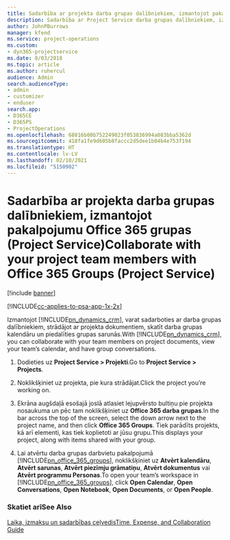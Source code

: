 ```yaml
---
title: Sadarbība ar projekta darba grupas dalībniekiem, izmantojot pakalpojumu Office 365 grupas
description: Sadarbība ar Project Service darba grupas dalībniekiem, izmantojot pakalpojumu Office 365 grupas
author: JohnPBurrows
manager: kfend
ms.service: project-operations
ms.custom:
- dyn365-projectservice
ms.date: 8/03/2018
ms.topic: article
ms.author: ruhercul
audience: Admin
search.audienceType:
- admin
- customizer
- enduser
search.app:
- D365CE
- D365PS
- ProjectOperations
ms.openlocfilehash: 68816b00b752249023f053836994a083bba5362d
ms.sourcegitcommit: 418fa1fe9d605b8faccc2d5dee1b04b4e753f194
ms.translationtype: HT
ms.contentlocale: lv-LV
ms.lasthandoff: 02/10/2021
ms.locfileid: "5150902"
---
```

# <a name="collaborate-with-your-project-team-members-with-office-365-groups-project-service"></a><span data-ttu-id="8b6e7-103">Sadarbība ar projekta darba grupas dalībniekiem, izmantojot pakalpojumu Office 365 grupas (Project Service)</span><span class="sxs-lookup"><span data-stu-id="8b6e7-103">Collaborate with your project team members with Office 365 Groups (Project Service)</span></span>

[!include [banner](../includes/psa-now-project-operations.md)]

[!INCLUDE[cc-applies-to-psa-app-1x-2x](../includes/cc-applies-to-psa-app-1x-2x.md)]

<span data-ttu-id="8b6e7-104">Izmantojot [!INCLUDE[pn_dynamics_crm](../includes/pn-dynamics-crm.md)], varat sadarboties ar darba grupas dalībniekiem, strādājot ar projekta dokumentiem, skatīt darba grupas kalendāru un piedalīties grupas sarunās.</span><span class="sxs-lookup"><span data-stu-id="8b6e7-104">With [!INCLUDE[pn_dynamics_crm](../includes/pn-dynamics-crm.md)], you can collaborate with your team members on project documents, view your team’s calendar, and have group conversations.</span></span>  
  
1. <span data-ttu-id="8b6e7-105">Dodieties uz **Project Service > Projekti**.</span><span class="sxs-lookup"><span data-stu-id="8b6e7-105">Go to **Project Service > Projects**.</span></span>  
  
2. <span data-ttu-id="8b6e7-106">Noklikšķiniet uz projekta, pie kura strādājat.</span><span class="sxs-lookup"><span data-stu-id="8b6e7-106">Click the project you’re working on.</span></span>  
  
3. <span data-ttu-id="8b6e7-107">Ekrāna augšdaļā esošajā joslā atlasiet lejupvērsto bultiņu pie projekta nosaukuma un pēc tam noklikšķiniet uz **Office 365 darba grupas**.</span><span class="sxs-lookup"><span data-stu-id="8b6e7-107">In the bar across the top of the screen, select the down arrow next to the project name, and then click **Office 365 Groups**.</span></span> <span data-ttu-id="8b6e7-108">Tiek parādīts projekts, kā arī elementi, kas tiek koplietoti ar jūsu grupu.</span><span class="sxs-lookup"><span data-stu-id="8b6e7-108">This displays your project, along with items shared with your group.</span></span>  
  
4. <span data-ttu-id="8b6e7-109">Lai atvērtu darba grupas darbvietu pakalpojumā [!INCLUDE[pn_office_365_groups](../includes/pn-office-365-groups.md)], noklikšķiniet uz **Atvērt kalendāru**, **Atvērt sarunas**, **Atvērt piezīmju grāmatiņu**, **Atvērt dokumentus** vai **Atvērt programmu Personas**.</span><span class="sxs-lookup"><span data-stu-id="8b6e7-109">To open your team’s workspace in [!INCLUDE[pn_office_365_groups](../includes/pn-office-365-groups.md)], click **Open Calendar**, **Open Conversations**, **Open Notebook**, **Open Documents**, or **Open People**.</span></span>  
  
### <a name="see-also"></a><span data-ttu-id="8b6e7-110">Skatiet arī</span><span class="sxs-lookup"><span data-stu-id="8b6e7-110">See Also</span></span>  
 [<span data-ttu-id="8b6e7-111">Laika, izmaksu un sadarbības ceļvedis</span><span class="sxs-lookup"><span data-stu-id="8b6e7-111">Time, Expense, and Collaboration Guide</span></span>](../psa/time-expense-collaboration-guide.md)
